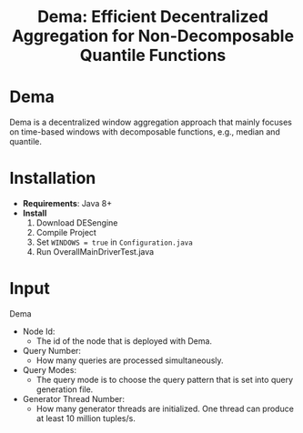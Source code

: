 <h1 align="center">Dema: Efficient Decentralized Aggregation for Non-Decomposable Quantile Functions </h1>

# Dema

Dema is a decentralized window aggregation approach that mainly focuses on time-based windows with decomposable functions, e.g., median and quantile.
    
# Installation

- **Requirements**: Java 8+
- **Install**
     1. Download DESengine
     2. Compile Project
     3. Set `WINDOWS = true` in `Configuration.java`
     4. Run OverallMainDriverTest.java

# Input

Dema
  - Node Id: 
    - The id of the node that is deployed with Dema.
  - Query Number: 
    - How many queries are processed simultaneously.
  - Query Modes: 
    - The query mode is to choose the query pattern that is set into query generation file.
  - Generator Thread Number: 
    - How many generator threads are initialized. One thread can produce at least 10 million tuples/s.

